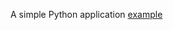 
A simple Python application [example](https://flask.palletsprojects.com/en/2.0.x/quickstart/#a-minimal-application)